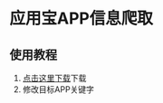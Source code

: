 # 应用宝APP信息爬取
## 使用教程
1. [点击这里下载][1]下载
2. 修改目标APP关键字

[1]:https://github.com/Colin-zh/WebCrawler/archive/main.zip
